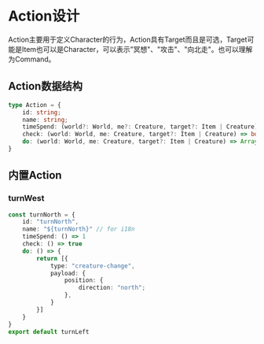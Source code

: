 # Action设计
Action主要用于定义Character的行为，Action具有Target而且是可选，Target可能是Item也可以是Character，可以表示"冥想"、"攻击"、"向北走"。也可以理解为Command。

## Action数据结构
```Typescript
type Action = {
    id: string;
    name: string;
    timeSpend: (world?: World, me?: Creature, target?: Item | Creature) => number;
    check: (world: World, me: Creature, target?: Item | Creature) => boolean;
    do: (world: World, me: Creature, target?: Item | Creature) => Array<WorldUpdate> | null;
}
```

## 内置Action
### turnWest
```Typescript
const turnNorth = {
    id: "turnNorth",
    name: "${turnNorth}" // for i18n
    timeSpend: () => 1
    check: () => true
    do: () => {
        return [{
            type: "creature-change",
            payload: {
                position: {
                    direction: "north";
                },
            }
        }]
    }
}
export default turnLeft
```
